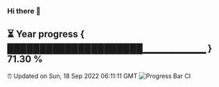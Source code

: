 ### Hi there 👋
⏳ Year progress { █████████████████████▁▁▁▁▁▁▁▁▁ } 71.30 %
---
⏰ Updated on Sun, 18 Sep 2022 06:11:11 GMT
![Progress Bar CI](https://github.com/Moyi321/Moyi321/workflows/Progress%20Bar%20CI/badge.svg)
